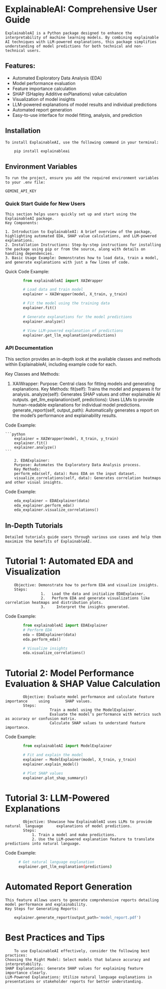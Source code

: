 # ExplainableAI: Comprehensive User Guide

    ExplainableAI is a Python package designed to enhance the interpretability of machine learning models. By combining explainable AI techniques with LLM-powered explanations, this package simplifies understanding of model predictions for both technical and non-technical users.

## Features:

- Automated Exploratory Data Analysis (EDA)
- Model performance evaluation
- Feature importance calculation
- SHAP (SHapley Additive exPlanations) value calculation
- Visualization of model insights
- LLM-powered explanations of model results and individual predictions
- Automated report generation
- Easy-to-use interface for model fitting, analysis, and prediction

## Installation
    To install ExplainableAI, use the following command in your terminal:

```bash
    pip install explainableai
```
## Environment Variables
    To run the project, ensure you add the required environment variables to your .env file:

`GEMINI_API_KEY`

### Quick Start Guide for New Users

    This section helps users quickly set up and start using the ExplainableAI package.
    Key Components:

    1. Introduction to ExplainableAI: A brief overview of the package, highlighting automated EDA, SHAP value calculations, and LLM-powered explanations.
    2. Installation Instructions: Step-by-step instructions for installing the package using pip or from the source, along with details on handling dependencies.
    3. Basic Usage Example: Demonstrates how to load data, train a model, and generate explanations with just a few lines of code.

Quick Code Example:
```python
        from explainableAI import XAIWrapper

        # Load data and train model
        explainer = XAIWrapper(model, X_train, y_train)

        # Fit the model using the training data
        explainer.fit()

        # Generate explanations for the model predictions
        explainer.analyze()

        # View LLM-powered explanation of predictions
        explainer.get_llm_explanation(predictions)

```

### API Documentation

This section provides an in-depth look at the available classes and methods within ExplainableAI, including example code for each.

Key Classes and Methods:

1. XAIWrapper:
    Purpose: Central class for fitting models and generating explanations.
    Key Methods:
        fit(self): Trains the model and prepares it for analysis.
        analyze(self): Generates SHAP values and other explainable AI outputs.
        get_llm_explanation(self, predictions): Uses LLMs to provide human-readable explanations for individual model predictions.
        generate_report(self, output_path): Automatically generates a report on the model’s performance and explainability results.

Code Example:

    ```python
        explainer = XAIWrapper(model, X_train, y_train)
        explainer.fit()
        explainer.analyze()
    ```

        2. EDAExplainer:
        Purpose: Automates the Exploratory Data Analysis process.
        Key Methods:
        perform_eda(self, data): Runs EDA on the input dataset.
        visualize_correlations(self, data): Generates correlation heatmaps and other visual insights.

Code Example:

```python
    eda_explainer = EDAExplainer(data)
    eda_explainer.perform_eda()
    eda_explainer.visualize_correlations()
```

## In-Depth Tutorials

    Detailed tutorials guide users through various use cases and help them maximize the benefits of ExplainableAI.

#    Tutorial 1: Automated EDA and Visualization
        Objective: Demonstrate how to perform EDA and visualize insights.
        Steps:
                    1.   Load the data and initialize EDAExplainer.
                    2.   Perform EDA and generate visualizations like correlation heatmaps and distribution plots.
                    3.     Interpret the insights generated.

Code Example:
```python
        from explainableAI import EDAExplainer
        # Perform EDA
        eda = EDAExplainer(data)
        eda.perform_eda()

        # Visualize insights
        eda.visualize_correlations()
```
#       Tutorial 2: Model Performance Evaluation & SHAP Value Calculation
            Objective: Evaluate model performance and calculate feature importance     using       SHAP values.
            Steps:
                        Train a model using the ModelExplainer.
                        Evaluate the model’s performance with metrics such as accuracy or confusion matrix.
                        Calculate SHAP values to understand feature importance.
Code Example:
```python
        from explainableAI import ModelExplainer

        # Fit and explain the model
        explainer = ModelExplainer(model, X_train, y_train)
        explainer.explain_model()

        # Plot SHAP values
        explainer.plot_shap_summary()
```
#        Tutorial 3: LLM-Powered Explanations
            Objective: Showcase how ExplainableAI uses LLMs to provide natural  language      explanations of model predictions.
            Steps:
                1. Train a model and make predictions.
                2. Use the LLM-powered explanation feature to translate predictions into natural language.
Code Example:
```bash
      # Get natural language explanation
      explainer.get_llm_explanation(predictions)
```
#   Automated Report Generation
    This feature allows users to generate comprehensive reports detailing model performance and explainability.
    Key Steps for Generating Reports:
```python
    explainer.generate_report(output_path='model_report.pdf')
```

#   Best Practices and Tips
        To use ExplainableAI effectively, consider the following best practices:
    Choosing the Right Model: Select models that balance accuracy and interpretability.
    SHAP Explanations: Generate SHAP values for explaining feature importance clearly.
    LLM-Powered Explanations: Utilize natural language explanations in presentations or stakeholder reports for better understanding.
